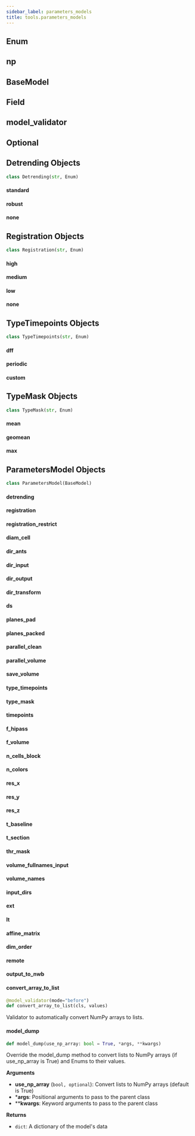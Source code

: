 ```yaml
---
sidebar_label: parameters_models
title: tools.parameters_models
---
```


## Enum

## np

## BaseModel

## Field

## model\_validator

## Optional

## Detrending Objects

```python
class Detrending(str, Enum)
```

#### standard

#### robust

#### none

## Registration Objects

```python
class Registration(str, Enum)
```

#### high

#### medium

#### low

#### none

## TypeTimepoints Objects

```python
class TypeTimepoints(str, Enum)
```

#### dff

#### periodic

#### custom

## TypeMask Objects

```python
class TypeMask(str, Enum)
```

#### mean

#### geomean

#### max

## ParametersModel Objects

```python
class ParametersModel(BaseModel)
```

#### detrending

#### registration

#### registration\_restrict

#### diam\_cell

#### dir\_ants

#### dir\_input

#### dir\_output

#### dir\_transform

#### ds

#### planes\_pad

#### planes\_packed

#### parallel\_clean

#### parallel\_volume

#### save\_volume

#### type\_timepoints

#### type\_mask

#### timepoints

#### f\_hipass

#### f\_volume

#### n\_cells\_block

#### n\_colors

#### res\_x

#### res\_y

#### res\_z

#### t\_baseline

#### t\_section

#### thr\_mask

#### volume\_fullnames\_input

#### volume\_names

#### input\_dirs

#### ext

#### lt

#### affine\_matrix

#### dim\_order

#### remote

#### output\_to\_nwb

#### convert\_array\_to\_list

```python
@model_validator(mode="before")
def convert_array_to_list(cls, values)
```

Validator to automatically convert NumPy arrays to lists.

#### model\_dump

```python
def model_dump(use_np_array: bool = True, *args, **kwargs)
```

Override the model_dump method to convert lists to NumPy arrays (if use_np_array is True)
and Enums to their values.

**Arguments**

* **use_np_array** (`bool, optional`): Convert lists to NumPy arrays (default is True)
* ***args**: Positional arguments to pass to the parent class
* ****kwargs**: Keyword arguments to pass to the parent class

**Returns**

* `dict`: A dictionary of the model&#x27;s data

